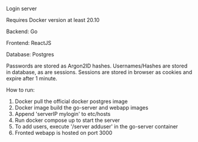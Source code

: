Login server

Requires Docker version at least 20.10

Backend:    Go

Frontend:   ReactJS

Database:   Postgres


Passwords are stored as Argon2ID hashes. Usernames/Hashes are stored in database, as are sessions. Sessions are stored in browser as cookies and expire after 1 minute.

How to run:

1.  Docker pull the official docker postgres image
2.  Docker image build the go-server and webapp images
3.  Append 'serverIP mylogin' to etc/hosts
4.  Run docker compose up to start the server 
5.  To add users, execute '/server adduser' in the go-server container 
6.  Fronted webapp is hosted on port 3000
